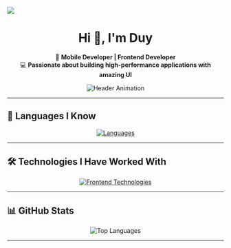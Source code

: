 ![](https://komarev.com/ghpvc/?username=duy99uit)

<div align="center">
  
# Hi 👋, I'm Duy

🚀 **Mobile Developer | Frontend Developer**  
💻 **Passionate about building high-performance applications with amazing UI**

![Header Animation](https://capsule-render.vercel.app/api?type=rect&color=0:2563EB,100:111827&height=200&section=header&text=🚀%20Welcome%20to%20my%20GitHub!%20🚀&fontSize=35&fontColor=ffffff&animation=fadeIn)

</div>

---

## 🚀 Languages I Know

<div align="center">

[![Languages](https://skillicons.dev/icons?i=ts,js,java,swift,html,sass,css,go)](https://skillicons.dev)

</div>

---

## 🛠️ Technologies I Have Worked With

<div align="center">

[![Frontend Technologies](https://skillicons.dev/icons?i=androidstudio,apple,react,redux,graphql,tailwind,bootstrap,mui,docker,postgres,postman,git,github,gitlab)](https://skillicons.dev)

</div>

---

## 📊 GitHub Stats

<div align="center">
  
![Top Languages](https://github-readme-stats.vercel.app/api/top-langs/?username=duy99uit&layout=compact&theme=radical)

</div>

---
